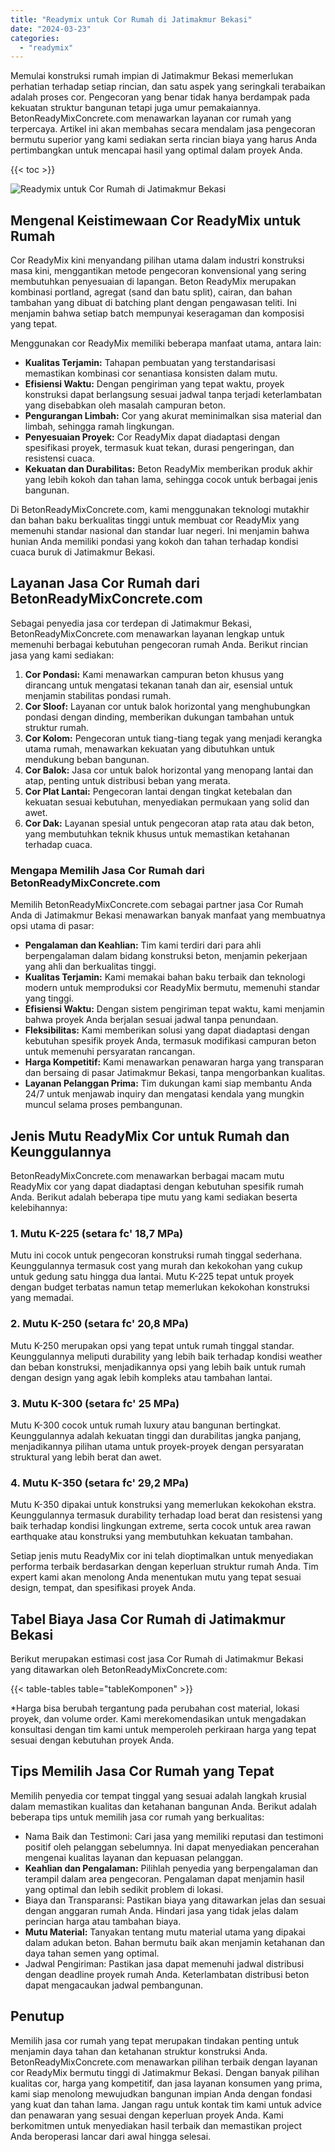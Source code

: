 ```yaml
---
title: "Readymix untuk Cor Rumah di Jatimakmur Bekasi"
date: "2024-03-23"
categories: 
  - "readymix"
---
```


Memulai konstruksi rumah impian di Jatimakmur Bekasi memerlukan perhatian terhadap setiap rincian, dan satu aspek yang seringkali terabaikan adalah proses cor. Pengecoran yang benar tidak hanya berdampak pada kekuatan struktur bangunan tetapi juga umur pemakaiannya. BetonReadyMixConcrete.com menawarkan layanan cor rumah yang terpercaya. Artikel ini akan membahas secara mendalam jasa pengecoran bermutu superior yang kami sediakan serta rincian biaya yang harus Anda pertimbangkan untuk mencapai hasil yang optimal dalam proyek Anda.

{{< toc >}}

![Readymix untuk Cor Rumah di Jatimakmur Bekasi](https://betoncor8.github.io/cor/harga-beton-readymix-concrete%20(4).png)

## Mengenal Keistimewaan Cor ReadyMix untuk Rumah

Cor ReadyMix kini menyandang pilihan utama dalam industri konstruksi masa kini, menggantikan metode pengecoran konvensional yang sering membutuhkan penyesuaian di lapangan. Beton ReadyMix merupakan kombinasi portland, agregat (sand dan batu split), cairan, dan bahan tambahan yang dibuat di batching plant dengan pengawasan teliti. Ini menjamin bahwa setiap batch mempunyai keseragaman dan komposisi yang tepat.

Menggunakan cor ReadyMix memiliki beberapa manfaat utama, antara lain:

- **Kualitas Terjamin:** Tahapan pembuatan yang terstandarisasi memastikan kombinasi cor senantiasa konsisten dalam mutu.
- **Efisiensi Waktu:** Dengan pengiriman yang tepat waktu, proyek konstruksi dapat berlangsung sesuai jadwal tanpa terjadi keterlambatan yang disebabkan oleh masalah campuran beton.
- **Pengurangan Limbah:** Cor yang akurat meminimalkan sisa material dan limbah, sehingga ramah lingkungan.
- **Penyesuaian Proyek:** Cor ReadyMix dapat diadaptasi dengan spesifikasi proyek, termasuk kuat tekan, durasi pengeringan, dan resistensi cuaca.
- **Kekuatan dan Durabilitas:** Beton ReadyMix memberikan produk akhir yang lebih kokoh dan tahan lama, sehingga cocok untuk berbagai jenis bangunan.

Di BetonReadyMixConcrete.com, kami menggunakan teknologi mutakhir dan bahan baku berkualitas tinggi untuk membuat cor ReadyMix yang memenuhi standar nasional dan standar luar negeri. Ini menjamin bahwa hunian Anda memiliki pondasi yang kokoh dan tahan terhadap kondisi cuaca buruk di Jatimakmur Bekasi.

## Layanan Jasa Cor Rumah dari BetonReadyMixConcrete.com

Sebagai penyedia jasa cor terdepan di Jatimakmur Bekasi, BetonReadyMixConcrete.com menawarkan layanan lengkap untuk memenuhi berbagai kebutuhan pengecoran rumah Anda. Berikut rincian jasa yang kami sediakan:

1. **Cor Pondasi:** Kami menawarkan campuran beton khusus yang dirancang untuk mengatasi tekanan tanah dan air, esensial untuk menjamin stabilitas pondasi rumah.
2. **Cor Sloof:** Layanan cor untuk balok horizontal yang menghubungkan pondasi dengan dinding, memberikan dukungan tambahan untuk struktur rumah.
3. **Cor Kolom:** Pengecoran untuk tiang-tiang tegak yang menjadi kerangka utama rumah, menawarkan kekuatan yang dibutuhkan untuk mendukung beban bangunan.
4. **Cor Balok:** Jasa cor untuk balok horizontal yang menopang lantai dan atap, penting untuk distribusi beban yang merata.
5. **Cor Plat Lantai:** Pengecoran lantai dengan tingkat ketebalan dan kekuatan sesuai kebutuhan, menyediakan permukaan yang solid dan awet.
6. **Cor Dak:** Layanan spesial untuk pengecoran atap rata atau dak beton, yang membutuhkan teknik khusus untuk memastikan ketahanan terhadap cuaca.

### Mengapa Memilih Jasa Cor Rumah dari BetonReadyMixConcrete.com

Memilih BetonReadyMixConcrete.com sebagai partner jasa Cor Rumah Anda di Jatimakmur Bekasi menawarkan banyak manfaat yang membuatnya opsi utama di pasar:

- **Pengalaman dan Keahlian:** Tim kami terdiri dari para ahli berpengalaman dalam bidang konstruksi beton, menjamin pekerjaan yang ahli dan berkualitas tinggi.
- **Kualitas Terjamin:** Kami memakai bahan baku terbaik dan teknologi modern untuk memproduksi cor ReadyMix bermutu, memenuhi standar yang tinggi.
- **Efisiensi Waktu:** Dengan sistem pengiriman tepat waktu, kami menjamin bahwa proyek Anda berjalan sesuai jadwal tanpa penundaan.
- **Fleksibilitas:** Kami memberikan solusi yang dapat diadaptasi dengan kebutuhan spesifik proyek Anda, termasuk modifikasi campuran beton untuk memenuhi persyaratan rancangan.
- **Harga Kompetitif:** Kami menawarkan penawaran harga yang transparan dan bersaing di pasar Jatimakmur Bekasi, tanpa mengorbankan kualitas.
- **Layanan Pelanggan Prima:** Tim dukungan kami siap membantu Anda 24/7 untuk menjawab inquiry dan mengatasi kendala yang mungkin muncul selama proses pembangunan.

## Jenis Mutu ReadyMix Cor untuk Rumah dan Keunggulannya

BetonReadyMixConcrete.com menawarkan berbagai macam mutu ReadyMix cor yang dapat diadaptasi dengan kebutuhan spesifik rumah Anda. Berikut adalah beberapa tipe mutu yang kami sediakan beserta kelebihannya:

### 1\. Mutu K-225 (setara fc' 18,7 MPa)

Mutu ini cocok untuk pengecoran konstruksi rumah tinggal sederhana. Keunggulannya termasuk cost yang murah dan kekokohan yang cukup untuk gedung satu hingga dua lantai. Mutu K-225 tepat untuk proyek dengan budget terbatas namun tetap memerlukan kekokohan konstruksi yang memadai.

### 2\. Mutu K-250 (setara fc' 20,8 MPa)

Mutu K-250 merupakan opsi yang tepat untuk rumah tinggal standar. Keunggulannya meliputi durability yang lebih baik terhadap kondisi weather dan beban konstruksi, menjadikannya opsi yang lebih baik untuk rumah dengan design yang agak lebih kompleks atau tambahan lantai.

### 3\. Mutu K-300 (setara fc' 25 MPa)

Mutu K-300 cocok untuk rumah luxury atau bangunan bertingkat. Keunggulannya adalah kekuatan tinggi dan durabilitas jangka panjang, menjadikannya pilihan utama untuk proyek-proyek dengan persyaratan struktural yang lebih berat dan awet.

### 4\. Mutu K-350 (setara fc' 29,2 MPa)

Mutu K-350 dipakai untuk konstruksi yang memerlukan kekokohan ekstra. Keunggulannya termasuk durability terhadap load berat dan resistensi yang baik terhadap kondisi lingkungan extreme, serta cocok untuk area rawan earthquake atau konstruksi yang membutuhkan kekuatan tambahan.

Setiap jenis mutu ReadyMix cor ini telah dioptimalkan untuk menyediakan performa terbaik berdasarkan dengan keperluan struktur rumah Anda. Tim expert kami akan menolong Anda menentukan mutu yang tepat sesuai design, tempat, dan spesifikasi proyek Anda.

## Tabel Biaya Jasa Cor Rumah di Jatimakmur Bekasi

Berikut merupakan estimasi cost jasa Cor Rumah di Jatimakmur Bekasi yang ditawarkan oleh BetonReadyMixConcrete.com:

{{< table-tables table="tableKomponen" >}}

\*Harga bisa berubah tergantung pada perubahan cost material, lokasi proyek, dan volume order. Kami merekomendasikan untuk mengadakan konsultasi dengan tim kami untuk memperoleh perkiraan harga yang tepat sesuai dengan kebutuhan proyek Anda.

## Tips Memilih Jasa Cor Rumah yang Tepat

Memilih penyedia cor tempat tinggal yang sesuai adalah langkah krusial dalam memastikan kualitas dan ketahanan bangunan Anda. Berikut adalah beberapa tips untuk memilih jasa cor rumah yang berkualitas:

- Nama Baik dan Testimoni: Cari jasa yang memiliki reputasi dan testimoni positif oleh pelanggan sebelumnya. Ini dapat menyediakan pencerahan mengenai kualitas layanan dan kepuasan pelanggan.
- **Keahlian dan Pengalaman:** Pilihlah penyedia yang berpengalaman dan terampil dalam area pengecoran. Pengalaman dapat menjamin hasil yang optimal dan lebih sedikit problem di lokasi.
- Biaya dan Transparansi: Pastikan biaya yang ditawarkan jelas dan sesuai dengan anggaran rumah Anda. Hindari jasa yang tidak jelas dalam perincian harga atau tambahan biaya.
- **Mutu Material:** Tanyakan tentang mutu material utama yang dipakai dalam adukan beton. Bahan bermutu baik akan menjamin ketahanan dan daya tahan semen yang optimal.
- Jadwal Pengiriman: Pastikan jasa dapat memenuhi jadwal distribusi dengan deadline proyek rumah Anda. Keterlambatan distribusi beton dapat mengacaukan jadwal pembangunan.

## Penutup

Memilih jasa cor rumah yang tepat merupakan tindakan penting untuk menjamin daya tahan dan ketahanan struktur konstruksi Anda. BetonReadyMixConcrete.com menawarkan pilihan terbaik dengan layanan cor ReadyMix bermutu tinggi di Jatimakmur Bekasi. Dengan banyak pilihan kualitas cor, harga yang kompetitif, dan jasa layanan konsumen yang prima, kami siap menolong mewujudkan bangunan impian Anda dengan fondasi yang kuat dan tahan lama. Jangan ragu untuk kontak tim kami untuk advice dan penawaran yang sesuai dengan keperluan proyek Anda. Kami berkomitmen untuk menyediakan hasil terbaik dan memastikan project Anda beroperasi lancar dari awal hingga selesai.
